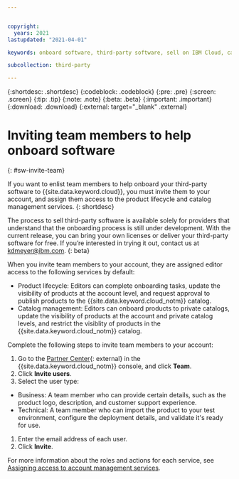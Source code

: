 ```yaml
---


copyright:
  years: 2021
lastupdated: "2021-04-01"

keywords: onboard software, third-party software, sell on IBM Cloud, catalog details, support, software, partner center, sellers, catalog, product lifecycle, invite team, IAM, access

subcollection: third-party

---
```


{:shortdesc: .shortdesc}
{:codeblock: .codeblock}
{:pre: .pre}
{:screen: .screen}
{:tip: .tip}
{:note: .note}
{:beta: .beta}
{:important: .important}
{:download: .download}
{:external: target="_blank" .external}

# Inviting team members to help onboard software
{: #sw-invite-team}

If you want to enlist team members to help onboard your third-party software to {{site.data.keyword.cloud}}, you must invite them to your account, and assign them access to the product lifecycle and catalog management services. 
{: shortdesc}

The process to sell third-party software is available solely for providers that understand that the onboarding process is still under development. With the current release, you can bring your own licenses or deliver your third-party software for free. If you’re interested in trying it out, contact us at kdmeyer@ibm.com.
{: beta}

When you invite team members to your account, they are assigned editor access to the following services by default:

* Product lifecycle: Editors can complete onboarding tasks, update the visibility of products at the account level, and request approval to publish products to the {{site.data.keyword.cloud_notm}} catalog. 
* Catalog management: Editors can onboard products to private catalogs, update the visibility of products at the account and private catalog levels, and restrict the visiblity of products in the {{site.data.keyword.cloud_notm}} catalog.

Complete the following steps to invite team members to your account: 

1. Go to the [Partner Center](https://cloud.ibm.com/partner-center/sell){: external} in the {{site.data.keyword.cloud_notm}} console, and click **Team**.
1. Click **Invite users**.
1. Select the user type:

  * Business: A team member who can provide certain details, such as the product logo, description, and customer support experience. 
  * Technical: A team member who can import the product to your test environment, configure the deployment details, and validate it's ready for use. 

1. Enter the email address of each user. 
1. Click **Invite**.

For more information about the roles and actions for each service, see [Assigning access to account management services](/docs/account?topic=account-account-services#account-management-actions-roles).




 
